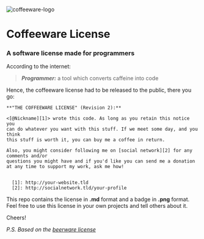 ![coffeeware-logo][1]

# Coffeeware License

### A software license made for programmers

According to the internet:

> ***Programmer:*** a tool which converts caffeine into code

Hence, the coffeeware license had to be released to the public, there you go:

    **"THE COFFEEWARE LICENSE" (Revision 2):**
    
    <[@Nickname][1]> wrote this code. As long as you retain this notice you
    can do whatever you want with this stuff. If we meet some day, and you think 
    this stuff is worth it, you can buy me a coffee in return. 
    
    Also, you might consider following me on [social network][2] for any comments and/or 
    questions you might have and if you'd like you can send me a donation 
    at any time to support my work, ask me how!
    
    
      [1]: http://your-website.tld
      [2]: http://socialnetwork.tld/your-profile

This repo contains the license in **.md** format and a badge in **.png** format. Feel free to use this license in your own projects and tell others about it.

Cheers!

*P.S. Based on the [beerware license][2]*

  [1]: https://user-images.githubusercontent.com/8389962/112956677-492ec300-9173-11eb-89a9-50b6992880dd.png
  [2]: https://en.wikipedia.org/wiki/Beerware